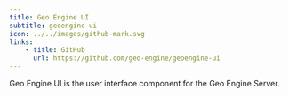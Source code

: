 ```yaml
---
title: Geo Engine UI
subtitle: geoengine-ui
icon: ../../images/github-mark.svg
links:
    - title: GitHub
      url: https://github.com/geo-engine/geoengine-ui
---
```


Geo Engine UI is the user interface component for the Geo Engine Server.
